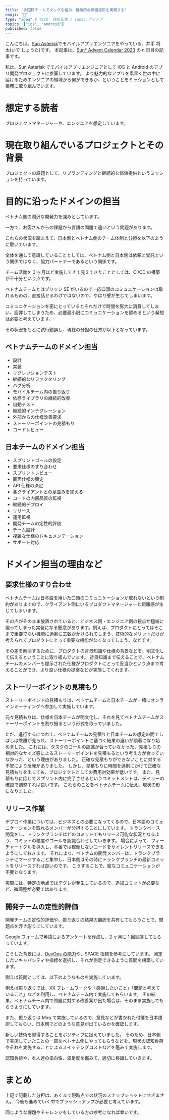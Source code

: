 ```yaml
---
title: "多国籍チームでタッグを組み、継続的な価値提供を実現する"
emoji: "🕌"
type: "idea" # tech: 技術記事 / idea: アイデア
topics: ["ios", "android"]
published: false
---
```


こんにちは。[Sun Asterisk](https://sun-asterisk.com/)でモバイルアプリエンジニアをやっている、井手 将太(いで しょうた)です。
本記事は、[Sun\* Advent Calendar 2023](https://adventar.org/calendars/9043) の n 日目の記事です。

私は、Sun Asterisk でモバイルアプリエンジニアとして iOS と Android のアプリ開発プロジェクトに参画しています。
より魅力的なアプリを素早く世の中に届けるためエンジニアの領域から何ができるか、ということをミッションとして業務に取り組んでいます。

# 想定する読者

プロジェクトマネージャーや、エンジニアを想定しています。

# 現在取り組んでいるプロジェクトとその背景

プロジェクトの課題として、リブランディングと継続的な価値提供というミッションを持っています。

# 目的に沿ったドメインの担当

ベトナム側の潤沢な開発力を強みとしています。

一方で、お客さんからの課題から言語の問題で遠いという問題があります。

これらの状況を踏まえて、日本側とベトナム側のチーム体制と分担を以下のように敷いています。

全体を通して意識していることとしては、ベトナム側と日本側は依頼と受託という関係ではなく、協力パートナーであるという関係です。

チーム活動を 3 ヶ月ほど実施してきて見えてきたこととしては、CI/CD の構築が不十分という点です。

ベトナムチームとはブリッジ SE がいるので一応口頭のコミュニケーションは取れるものの、直接話せるわけではないので、やはり壁が生じてしまいます。

コミュニケーションを密にとっているとそれだけで時間を膨大に消費してしまい、疲弊してしまうため、必要最小限にコミュニケーションを留めるという発想は必要と考えています。

その状況をもとに試行錯誤し、現在の分担の仕方が以下となっています。

## ベトナムチームのドメイン担当

- 設計
- 実装
- リグレッションテスト
- 継続的なリファクタリング
- バグ分析
- モバイルチーム内の振り返り
- 依存ライブラリの継続的改善
- 自動テスト
- 継続的インテグレーション
- 外部からの仕様改善要求
- ストーリーポイントの見積もり
- コードレビュー

## 日本チームのドメイン担当

- スプリントゴールの設定
- 要求仕様のすり合わせ
- スプリントレビュー
- 画面仕様の策定
- API 仕様の決定
- 各クライアントとの足並みを揃える
- コードの内部品質の監視
- 継続的デプロイ
- リリース
- 運用監視
- 開発チームの定性的評価
- チーム設計
- 複雑な仕様のドキュメンテーション
- サポート対応

# ドメイン担当の理由など

## 要求仕様のすり合わせ

ベトナムチームは日本語を用いた口頭のコミュニケーションが取れないという制約がありますので、クライアント側にいるプロダクトマネージャーと距離感が生じてしまいます。

その点がそのまま放置されていると、ビジネス側・エンジニア側の視点が極端に偏ってしまった実装になる懸念があります。例えば、プロダクトにとってはそこまで重要でない機能に過剰に工数がかけられてしまう、技術的なメリットだけが考えられてプロダクトにとって重要な機能がなくなってしまう、などです。

その差を解消するために、プロダクトの背景知識や仕様の背景などを、明文化して伝えるということに取り組んでいます。
背景知識まで伝えることで、ベトナムチームのメンバーも提示された仕様がプロダクトにとって妥当かという点まで考えることができ、より良い仕様の提案などが実施してくれます。

## ストーリーポイントの見積もり

ストーリーポイントの見積もりは、ベトナムチームと日本チームが一緒にオンラインミーティングへ参加して実施しています。

元々見積もりは、仕様を日本チームが明文化し、それを見てベトナムチームがストーリーポイントを割り振るという形式を取っていました。

ただ、進行するにつれて、ベトナムチームの見積りと日本チームの想定の間でしばしば乖離が見られ、ストーリーポイントに基づく結果の違いが顕著になり始めました。
これには、タスクのゴールの認識が合っていなかった、見積もりの相対的なサイズ感によるストーリーポイントを見積もるという考え方が合っていなかった、という理由がありました。
正確な見積もりができないことに対する不安により反発がありました。
しかし、見積もりに時間を過剰にかけて正確な見積もりを出しても、プロジェクトとしての費用対効果が低いです。
また、見積もりに応じてスプリント内に完了させるというコミットメントは、デイリーの確認で調整すれば良いです。
これらのことをベトナムチームに伝え、現状の形になりました。

## リリース作業

デプロイ作業については、ビジネスとの必要になってくるので、日本語のコミュニケーションを取れるメンバーが分担することにしています。
トランクベース開発をし、トランクブランチはどのコミットでもリリース可能な状況となるよう、コミットの粒度やゴールを認識合わせしていきます。
場合によって、フィーチャートグルを導入し、本番では稼働しないコードをサイレントリリースできるようにしておきます。
それにより、ベトナムの開発メンバーは、トランクブランチにマージすること集中し、日本側はその時にトランクブランチの最新コミットをリリースすれば良いのです。
こうすることで、密なコミュニケーションが不要となります。

実際には、特定の地点ではデグレが発生しているので、追加コミットが必要など、微調整が必要ではあります。

## 開発チームの定性的評価

開発チームの定性的評価や、振り返りの結果の翻訳を共有してもらうことで、問題点を浮き彫りにしています。

Google フォームで英語によるアンケートを作成し、2 ヶ月に 1 回回答してもらっています。

こうした背景には、[DevOps の能力](https://cloud.google.com/architecture/devops?hl=ja)や、SPACE 指標を参考にしています。
測定したいキャパシティや指標を選択し、それが測定できるように質問を構築しています。

例えば質問としては、以下のようなものを実施しています。

例えば振り返りでは、XX フレームワークや「感謝したいこと」「問題と考えていること」などを利用し、ベトナムチーム内で実施してもらいます。
その結果、ベトナムチーム内で問題に対する改善案が出た場合は、そのまま実施してもらうようにしています。

また、振り返りは Miro で実施しているので、意見などが書かれた付箋を日本語訳してもらい、日本側でどのような意見が出ているかを確認します。

新しい技術を習得することをポジティブに捉えていました。
そのため、日本側で実施していたことの一部をベトナム側にやってもらうなどを、現状の認知負荷やそれを実施することによるスイッチングコストなどを鑑みて実施します。

認知負荷や、本人達の指向性、満足度を鑑みて、適切に移譲していきます。

# まとめ

上記で記載した分担は、あくまで現時点での状況のスナップショットにすぎません。
今後も進めていく中でブラッシュアップが必要と考えています。

同じような課題やチャレンジをしている方の参考になれば幸いです。
